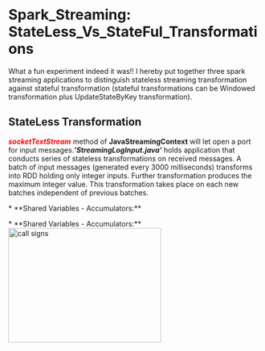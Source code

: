 # Spark_Streaming: StateLess_Vs_StateFul_Transformations
<p>What a fun experiment indeed it was!! I hereby put together three spark streaming applications to distinguish stateless streaming transformation against stateful transformation (stateful transformations can be Windowed transformation plus UpdateStateByKey transformation).</p>

StateLess Transformation
------------------------
<p><font color="red"><b><i>socketTextStream</i></b></font> method of <b>JavaStreamingContext</b> will let open a port for input messages.<b><i>'StreamingLogInput.java'</i></b> holds application that conducts series of stateless transformations on received messages. A batch of input messages (generated every 3000 milliseconds) transforms into RDD holding only integer inputs. Further transformation produces the maximum integer value. This transformation takes place on each new batches independent of previous batches.</p>

<p>*   **Shared Variables - Accumulators:**</p>
*   **Shared Variables - Accumulators:**
<html>
<body>
<img src="https://github.com/PandeySudeep/Apache_Spark_Advanced_Programming_-Batch-Processing-/blob/master/callsigns.PNG" alt="call signs" style="width:304px;height:228px;">
</body>
</html>
